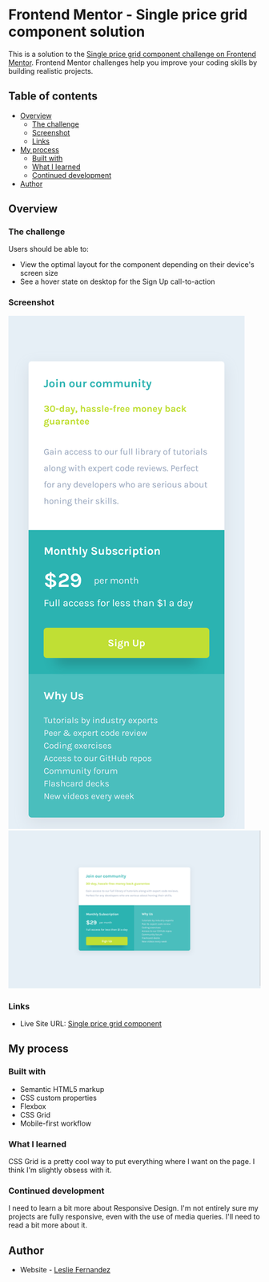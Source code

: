 # Frontend Mentor - Single price grid component solution

This is a solution to the [Single price grid component challenge on Frontend Mentor](https://www.frontendmentor.io/challenges/single-price-grid-component-5ce41129d0ff452fec5abbbc). Frontend Mentor challenges help you improve your coding skills by building realistic projects. 

## Table of contents

- [Overview](#overview)
  - [The challenge](#the-challenge)
  - [Screenshot](#screenshot)
  - [Links](#links)
- [My process](#my-process)
  - [Built with](#built-with)
  - [What I learned](#what-i-learned)
  - [Continued development](#continued-development)
- [Author](#author)


## Overview

### The challenge

Users should be able to:

- View the optimal layout for the component depending on their device's screen size
- See a hover state on desktop for the Sign Up call-to-action

### Screenshot

![](./design/mobile-solution.png)
![](./design/desktop-solution.png)

### Links

- Live Site URL: [Single price grid component](https://leslief10.github.io/single-price-grid-component/)

## My process

### Built with

- Semantic HTML5 markup
- CSS custom properties
- Flexbox
- CSS Grid
- Mobile-first workflow

### What I learned

CSS Grid is a pretty cool way to put everything where I want on the page. I think I'm slightly obsess with it.

### Continued development

I need to learn a bit more about Responsive Design. I'm not entirely sure my projects are fully responsive, even with the use of media queries. I'll need to read a bit more about it.


## Author

- Website - [Leslie Fernandez](https://github.com/leslief10)
